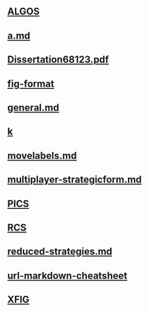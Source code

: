 ## [ALGOS](./ALGOS)
## [a.md](./a.md)
## [Dissertation68123.pdf](./Dissertation68123.pdf)
## [fig-format](./fig-format)
## [general.md](./general.md)
## [k](./k)
## [movelabels.md](./movelabels.md)
## [multiplayer-strategicform.md](./multiplayer-strategicform.md)
## [PICS](./PICS)
## [RCS](./RCS)
## [reduced-strategies.md](./reduced-strategies.md)
## [url-markdown-cheatsheet](./url-markdown-cheatsheet)
## [XFIG](./XFIG)
